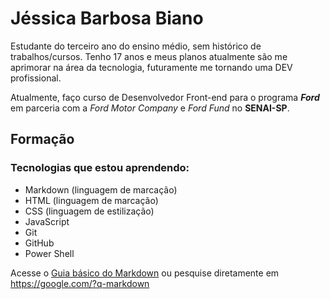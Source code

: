 # Jéssica Barbosa Biano

Estudante do terceiro ano do ensino médio, sem histórico de trabalhos/cursos. Tenho 17 anos e meus planos atualmente são me aprimorar na área da tecnologia, futuramente me tornando uma DEV profissional.

Atualmente, faço curso de Desenvolvedor Front-end para o programa **_Ford <ENTER>_** em parceria com a *Ford Motor Company* e *Ford Fund* no **SENAI-SP**. 

## Formação

### Tecnologias que estou aprendendo:

* Markdown (linguagem de marcação)
* HTML (linguagem de marcação)
* CSS (linguagem de estilização)
* JavaScript
* Git
* GitHub
* Power Shell

Acesse o [Guia básico do Markdown](https://docs.pipz.com/central-de-ajuda/learning-center/guia-basico-de-markdown#open) ou pesquise diretamente em <https://google.com/?q-markdown>

<!--
**jjessic/jjessic** is a ✨ _special_ ✨ repository because its `README.md` (this file) appears on your GitHub profile.

Here are some ideas to get you started:

- 🔭 I’m currently working on ...
- 🌱 I’m currently learning ...
- 👯 I’m looking to collaborate on ...
- 🤔 I’m looking for help with ...
- 💬 Ask me about ...
- 📫 How to reach me: ...
- 😄 Pronouns: ...
- ⚡ Fun fact: ...
-->
